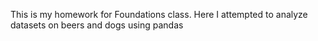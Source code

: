 This is my homework for Foundations class. Here I attempted to analyze datasets on beers and dogs using pandas
